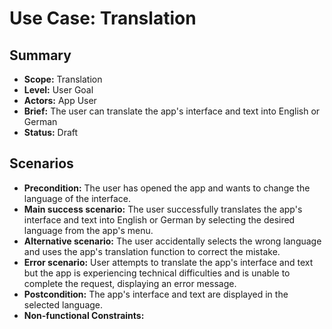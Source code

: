 # Use Case: Translation

## Summary

- **Scope:** Translation
- **Level:** User Goal
- **Actors:** App User
- **Brief:** The user can translate the app's interface and text into English or German
- **Status:** Draft

## Scenarios

- **Precondition:**
  The user has opened the app and wants to change the language of the interface.
- **Main success scenario:**
  The user successfully translates the app's interface and text into English or German by selecting the desired language from the app's menu.
- **Alternative scenario:**
  The user accidentally selects the wrong language and uses the app's translation function to correct the mistake.
- **Error scenario:**
  User attempts to translate the app's interface and text but the app is experiencing technical difficulties and is unable to complete the request, displaying an error message.
- **Postcondition:**
  The app's interface and text are displayed in the selected language.
- **Non-functional Constraints:**
